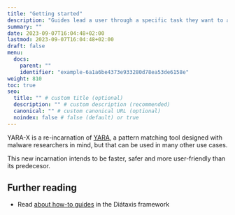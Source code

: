 ```yaml
---
title: "Getting started"
description: "Guides lead a user through a specific task they want to accomplish, often with a sequence of steps."
summary: ""
date: 2023-09-07T16:04:48+02:00
lastmod: 2023-09-07T16:04:48+02:00
draft: false
menu:
  docs:
    parent: ""
    identifier: "example-6a1a6be4373e933280d78ea53de6158e"
weight: 810
toc: true
seo:
  title: "" # custom title (optional)
  description: "" # custom description (recommended)
  canonical: "" # custom canonical URL (optional)
  noindex: false # false (default) or true
---
```


YARA-X is a re-incarnation of [YARA](https://virustotal.github.io/yara), a
pattern matching tool designed with
malware researchers in mind, but that can be used in many other use cases.

This new incarnation intends to be faster, safer and more user-friendly than
its predecesor.

## Further reading

- Read [about how-to guides](https://diataxis.fr/how-to-guides/) in the Diátaxis
  framework
